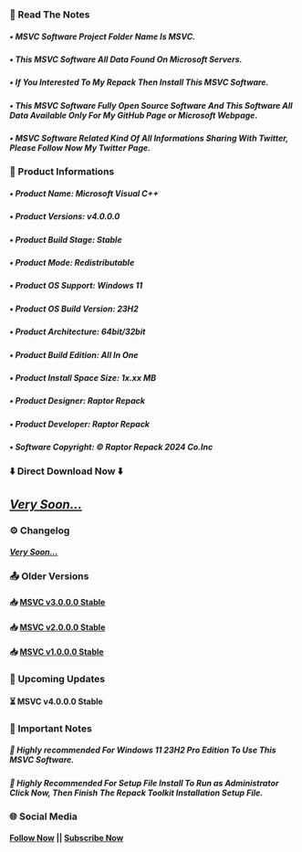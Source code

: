 ### 📝 Read The Notes

##### • MSVC Software Project Folder Name Is MSVC.

##### • This MSVC Software All Data Found On Microsoft Servers.

##### • If You Interested To My Repack Then Install This MSVC Software.

##### • This MSVC Software Fully Open Source Software And This Software All Data Available Only For My GitHub Page or Microsoft Webpage.

##### • MSVC Software Related Kind Of All Informations Sharing With Twitter, Please Follow Now My Twitter Page.

### 📑 Product Informations

##### • Product Name: Microsoft Visual C++
##### • Product Versions: v4.0.0.0
##### • Product Build Stage: Stable
##### • Product Mode: Redistributable
##### • Product OS Support: Windows 11
##### • Product OS Build Version: 23H2
##### • Product Architecture: 64bit/32bit
##### • Product Build Edition: All In One
##### • Product Install Space Size: 1x.xx MB
##### • Product Designer: Raptor Repack
##### • Product Developer: Raptor Repack
##### • Software Copyright: © Raptor Repack 2024 Co.Inc

### ⬇️ Direct Download Now ⬇️

## [*Very Soon...*](https://GitHub.com/RaptorRepack/MSVC)

### ⚙️ Changelog

#### [*Very Soon...*](https://github.com/RaptorRepack/MSVC)

### 📤 Older Versions

#### 📥 [MSVC v3.0.0.0 Stable](https://github.com/RaptorRepack/MSVC/releases/tag/v3.0.0)

#### 📥 [MSVC v2.0.0.0 Stable](https://github.com/RaptorRepack/MSVC/releases/tag/v2.0.0)

#### 📥 [MSVC v1.0.0.0 Stable](https://github.com/RaptorRepack/MSVC/releases/tag/v1.0.0)

### 📢 Upcoming Updates

#### ⏳ MSVC v4.0.0.0 Stable

### 📝 Important Notes

##### 🔴 Highly recommended For Windows 11 23H2 Pro Edition To Use This MSVC Software.

##### 🔴 Highly Recommended For Setup File Install To Run as Administrator Click Now, Then Finish The Repack Toolkit Installation Setup File.

### 🌐 Social Media

#### [Follow Now](https://twitter.com/raptorrepack) || [Subscribe Now](https://youtube.com/@RaptorRepack)
